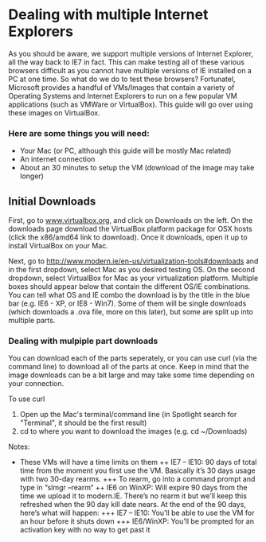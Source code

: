 # Dealing with multiple Internet Explorers
As you should be aware, we support multiple versions of Internet Explorer, all the way back to IE7 in fact. This can make testing all of these various browsers difficult as you cannot have multiple versions of IE installed on a PC at one time. So what do we do to test these browsers? Fortunatel, Microsoft provides a handful of VMs/Images that contain a variety of Operating Systems and Internet Explorers to run on a few popular VM applications (such as VMWare or VirtualBox). This guide will go over using these images on VirtualBox.
### Here are some things you will need:
+ Your Mac (or PC, although this guide will be mostly Mac related)
+ An internet connection
+ About an 30 minutes to setup the VM (download of the image may take longer)

## Initial Downloads
First, go to www.virtualbox.org, and click on Downloads on the left. On the downloads page download the VirtualBox platform package for OSX hosts (click the x86/amd64 link to download). Once it downloads, open it up to install VirtualBox on your Mac.

Next, go to http://www.modern.ie/en-us/virtualization-tools#downloads and in the first dropdown, select Mac as you desired testing OS. On the second dropdown, select VirtualBox for Mac as your virtualization platform. Multiple boxes should appear below that contain the different OS/IE combinations. You can tell what OS and IE combo the download is by the title in the blue bar (e.g. IE6 - XP, or IE8 - Win7). Some of them will be single downloads (which downloads a .ova file, more on this later), but some are split up into multiple parts.

### Dealing with mulpiple part downloads
You can download each of the parts seperately, or you can use curl (via the command line) to download all of the parts at once. Keep in mind that the image downloads can be a bit large and may take some time depending on your connection.

To use curl
1. Open up the Mac's terminal/command line (in Spotlight search for "Terminal", it should be the first result)
2. cd to where you want to download the images (e.g. cd ~/Downloads)

Notes:
+ These VMs will have a time limits on them
++ IE7 – IE10: 90 days of total time from the moment you first use the VM. Basically it’s 30 days usage with two 30-day rearms.
+++ To rearm, go into a command prompt and type in “slmgr –rearm“
++ IE6 on WinXP: Will expire 90 days from the time we upload it to modern.IE. There’s no rearm it but we’ll keep this refreshed when the 90 day kill date nears.
At the end of the 90 days, here’s what will happen:
+++ IE7 – IE10: You’ll be able to use the VM for an hour before it shuts down
+++ IE6/WinXP: You’ll be prompted for an activation key with no way to get past it
